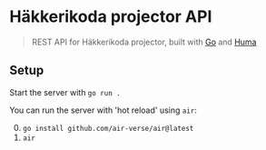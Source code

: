 # Häkkerikoda projector API
> REST API for Häkkerikoda projector, built with [Go](https://go.dev/) and [Huma](https://huma.rocks/)

## Setup
Start the server with `go run .`

You can run the server with 'hot reload' using `air`:

0. `go install github.com/air-verse/air@latest`
1. `air`